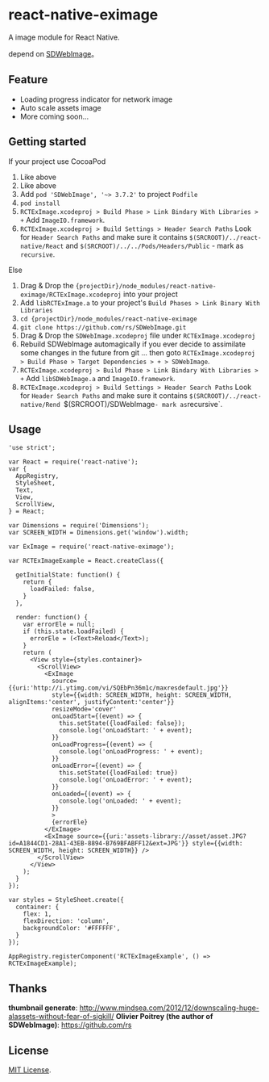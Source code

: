 react-native-eximage
=======
A image module for React Native.

depend on [SDWebImage](https://github.com/rs/SDWebImage)。

## Feature

* Loading progress indicator for network image
* Auto scale assets image
* More coming soon...

## Getting started

If your project use CocoaPod

1. Like above
2. Like above
3. Add `pod 'SDWebImage', '~> 3.7.2'` to project `Podfile`
4. `pod install`
5. `RCTExImage.xcodeproj > Build Phase > Link Bindary With Libraries > +` Add `ImageIO.framework`.
6. `RCTExImage.xcodeproj > Build Settings > Header Search Paths` Look for `Header Search Paths` and make sure it contains `$(SRCROOT)/../react-native/React` and `$(SRCROOT)/../../Pods/Headers/Public` - mark as `recursive`.

Else

1. Drag & Drop the `{projectDir}/node_modules/react-native-eximage/RCTExImage.xcodeproj` into your project
2. Add `libRCTExImage.a` to your project's `Build Phases > Link Binary With Libraries`
3. `cd {projectDir}/node_modules/react-native-eximage`
4. `git clone https://github.com/rs/SDWebImage.git`
5. Drag & Drop the `SDWebImage.xcodeproj` file under `RCTExImage.xcodeproj`
6. Rebuild SDWebImage automagically if you ever decide to assimilate some changes in the future from git ... then goto `RCTExImage.xcodeproj > Build Phase > Target Dependencies > + > SDWebImage`.
7. `RCTExImage.xcodeproj > Build Phase > Link Bindary With Libraries > +` Add `libSDWebImage.a` and `ImageIO.framework`.
8. `RCTExImage.xcodeproj > Build Settings > Header Search Paths` Look for `Header Search Paths` and make sure it contains `$(SRCROOT)/../react-native/Rend `$(SRCROOT)/SDWebImage` - mark as `recursive`.


## Usage

```
'use strict';

var React = require('react-native');
var {
  AppRegistry,
  StyleSheet,
  Text,
  View,
  ScrollView,
} = React;

var Dimensions = require('Dimensions');
var SCREEN_WIDTH = Dimensions.get('window').width;

var ExImage = require('react-native-eximage');

var RCTExImageExample = React.createClass({

  getInitialState: function() {
    return {
      loadFailed: false,
    }
  },

  render: function() {
    var errorEle = null;
    if (this.state.loadFailed) {
      errorEle = (<Text>Reload</Text>);
    }
    return (
      <View style={styles.container}>
        <ScrollView>
          <ExImage
            source={{uri:'http://i.ytimg.com/vi/SQEbPn36m1c/maxresdefault.jpg'}}
            style={{width: SCREEN_WIDTH, height: SCREEN_WIDTH, alignItems:'center', justifyContent:'center'}}
            resizeMode='cover'
            onLoadStart={(event) => {
              this.setState({loadFailed: false});
              console.log('onLoadStart: ' + event);
            }}
            onLoadProgress={(event) => {
              console.log('onLoadProgress: ' + event);
            }}
            onLoadError={(event) => {
              this.setState({loadFailed: true})
              console.log('onLoadError: ' + event);
            }}
            onLoaded={(event) => {
              console.log('onLoaded: ' + event);
            }}
            >
            {errorEle}
          </ExImage>
          <ExImage source={{uri:'assets-library://asset/asset.JPG?id=A1844CD1-28A1-43EB-8894-B769BFABFF12&ext=JPG'}} style={{width: SCREEN_WIDTH, height: SCREEN_WIDTH}} />
        </ScrollView>
      </View>
    );
  }
});

var styles = StyleSheet.create({
  container: {
    flex: 1,
    flexDirection: 'column',
    backgroundColor: '#FFFFFF',
  }
});

AppRegistry.registerComponent('RCTExImageExample', () => RCTExImageExample);
```

## Thanks

**thumbnail generate**: http://www.mindsea.com/2012/12/downscaling-huge-alassets-without-fear-of-sigkill/
**Olivier Poitrey (the author of SDWebImage)**: https://github.com/rs

## License

[MIT License](http://opensource.org/licenses/mit-license.html).

